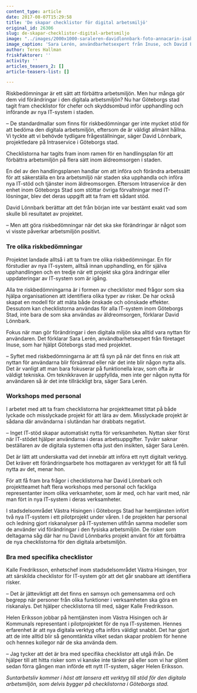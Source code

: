 ```yaml
---
content_type: article
date: 2017-08-07T15:29:58
title: 'De skapar checklistor för digital arbetsmiljö'
original_id: 26306
slug: de-skapar-checklistor-digital-arbetsmiljo
image: "../images/2000x1000-saraleren-davidlonnbark-foto-annacarin-isaksson.jpg"
image_caption: 'Sara Lerén, användbarhetsexpert från Inuse, och David Lönnbark, projektledare på Göteborgs stad, har skapat checklistor för chefer och skyddsombud inför förändringar i den digitala arbetsmiljön. '
author: Teres Hallman
friskfaktorer: ''
activity: ''
articles_teasers_2: []
article-teasers-list: []

---
```


Riskbedömningar är ett sätt att förbättra arbetsmiljön. Men hur många gör dem vid förändringar i den digitala arbetsmiljön? Nu har Göteborgs stad tagit fram checklistor för chefer och skyddsombud inför upphandling och införande av nya IT-system i staden.

– De standardmallar som finns för riskbedömningar ger inte mycket stöd för att bedöma den digitala arbetsmiljön, eftersom de är väldigt allmänt hållna. Vi tyckte att vi behövde tydligare frågeställningar, säger David Lönnbark, projektledare på Intraservice i Göteborgs stad.

Checklistorna har tagits fram inom ramen för en handlingsplan för att förbättra arbetsmiljön på flera sätt inom äldreomsorgen i staden.

En del av den handlingsplanen handlar om att införa och förändra arbetssätt för att säkerställa en bra arbetsmiljö när staden ska upphandla och införa nya IT-stöd och tjänster inom äldreomsorgen. Eftersom Intraservice är den enhet inom Göteborgs Stad som stöttar övriga förvaltningar med IT-lösningar, blev det deras uppgift att ta fram ett sådant stöd.

David Lönnbark berättar att det från början inte var bestämt exakt vad som skulle bli resultatet av projektet.

– Men att göra riskbedömningar när det ska ske förändringar är något som vi visste påverkar arbetsmiljön positivt.

### Tre olika riskbedömningar

Projektet landade alltså i att ta fram tre olika riskbedömningar. En för förstudier av nya IT-system, alltså innan upphandling, en för själva upphandlingen och en tredje när ett projekt ska göra ändringar eller uppdateringar av IT-system som är igång.

Alla tre riskbedömningarna är i formen av checklistor med frågor som ska hjälpa organisationen att identifiera olika typer av risker. De har också skapat en modell för att mäta både önskade och oönskade effekter. Dessutom kan checklistorna användas för alla IT-system inom Göteborgs Stad, inte bara de som ska användas av äldreomsorgen, förklarar David Lönnbark.

Fokus när man gör förändringar i den digitala miljön ska alltid vara nyttan för användaren. Det förklarar Sara Lerén, användbarhetsexpert från företaget Inuse, som har hjälpt Göteborgs stad med projektet.

– Syftet med riskbedömningarna är att få syn på när det finns en risk att nyttan för användarna blir försämrad eller när det inte blir någon nytta alls. Det är vanligt att man bara fokuserar på funktionella krav, som ofta är väldigt tekniska. Om teknikkraven är uppfyllda, men inte ger någon nytta för användaren så är det inte tillräckligt bra, säger Sara Lerén.

### Workshops med personal

I arbetet med att ta fram checklistorna har projektteamet tittat på både lyckade och misslyckade projekt för att lära av dem. Misslyckade projekt är sådana där användarna i slutändan har drabbats negativt.

– Inget IT-stöd skapar automatiskt nytta för verksamheten. Nyttan sker först när IT-stödet hjälper användarna i deras arbetsuppgifter. Tyvärr saknar beställaren av de digitala systemen ofta just den insikten, säger Sara Lerén.

Det är lätt att underskatta vad det innebär att införa ett nytt digitalt verktyg. Det kräver ett förändringsarbete hos mottagaren av verktyget för att få full nytta av det, menar hon.

För att få fram bra frågor i checklistorna har David Lönnbark och projektteamet haft flera workshops med personal och fackliga representanter inom olika verksamheter, som är med, och har varit med, när man fört in nya IT-system i deras verksamheter.

I stadsdelsområdet Västra Hisingen i Göteborgs Stad har hemtjänsten infört två nya IT-system i ett pilotprojekt under våren. I de projekten har personal och ledning gjort riskanalyser på IT-systemen utifrån samma modeller som de använder vid förändringar i den fysiska arbetsmiljön. De risker som deltagarna såg där har nu David Lönnbarks projekt använt för att förbättra de nya checklistorna för den digitala arbetsmiljön.

### Bra med specifika checklistor

Kalle Fredriksson, enhetschef inom stadsdelsområdet Västra Hisingen, tror att särskilda checklistor för IT-system gör att det går snabbare att identifiera risker.

– Det är jätteviktigt att det finns en samsyn och gemensamma ord och begrepp när personer från olika funktioner i verksamheten ska göra en riskanalys. Det hjälper checklistorna till med, säger Kalle Fredriksson.

Helen Eriksson jobbar på hemtjänsten inom Västra Hisingen och är Kommunals representant i pilotprojektet för de nya IT-systemen. Hennes erfarenhet är att nya digitala verktyg ofta införs väldigt snabbt. Det har gjort att de inte alltid blir så genomtänkta vilket sedan skapar problem för henne och hennes kollegor när de ska använda dem.

– Jag tycker att det är bra med specifika checklistor att utgå ifrån. De hjälper till att hitta risker som vi kanske inte tänker på eller som vi har glömt sedan förra gången man införde ett nytt IT-system, säger Helen Eriksson.

_Suntarbetsliv kommer i höst att lansera ett verktyg till stöd för den digitala arbetsmiljön, som delvis bygger på checklistorna i Göteborgs stad._

